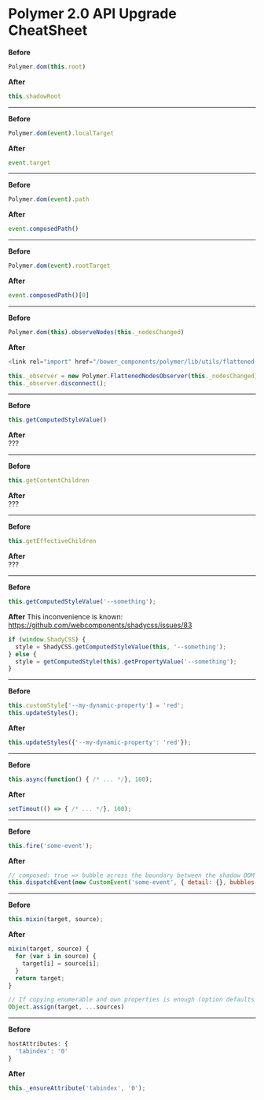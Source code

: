 # Polymer 2.0 API Upgrade CheatSheet

**Before**
```js
Polymer.dom(this.root)
```

**After**
```js
this.shadowRoot
```

---

**Before**
```js
Polymer.dom(event).localTarget
```

**After**
```js
event.target
```

---

**Before**
```js
Polymer.dom(event).path
```

**After**
```js
event.composedPath()
```

---

**Before**
```js
Polymer.dom(event).rootTarget
```

**After**
```js
event.composedPath()[0]
```

---

**Before**
```js
Polymer.dom(this).observeNodes(this._nodesChanged)
```

**After**
```js
<link rel="import" href="/bower_components/polymer/lib/utils/flattened-nodes-observer.html">

this._observer = new Polymer.FlattenedNodesObserver(this._nodesChanged);
this._observer.disconnect();
```

---

**Before**  
```js
this.getComputedStyleValue()
```

**After**  
???

---

**Before**
```js
this.getContentChildren
```

**After**  
???

---

**Before**  
```js
this.getEffectiveChildren
```

**After**  
???

---

**Before**
```js
this.getComputedStyleValue('--something');
```

**After**
This inconvenience is known:
https://github.com/webcomponents/shadycss/issues/83

```js
if (window.ShadyCSS) {
  style = ShadyCSS.getComputedStyleValue(this, '--something');
} else {
  style = getComputedStyle(this).getPropertyValue('--something');
}
```

---

**Before**
```js
this.customStyle['--my-dynamic-property'] = 'red';
this.updateStyles();
```

**After**
```js
this.updateStyles({'--my-dynamic-property': 'red'});
```

---

**Before**
```js
this.async(function() { /* ... */}, 100);
```

**After**
```js
setTimout(() => { /* ... */}, 100);
```

---

**Before**
```js
this.fire('some-event');
```

**After**
```js
// composed: true => bubble across the boundary between the shadow DOM and the regular DOM
this.dispatchEvent(new CustomEvent('some-event', { detail: {}, bubbles: true, composed: true }));
```

---

**Before**
```js
this.mixin(target, source);
```

**After**
```js
mixin(target, source) {
  for (var i in source) {
    target[i] = source[i];
  }
  return target;
}

// If copying enumerable and own properties is enough (option defaults for example)
Object.assign(target, ...sources)
```

---

**Before**
```js
hostAttributes: {
  'tabindex': '0'
}
```

**After**
```js
this._ensureAttribute('tabindex', '0');
```